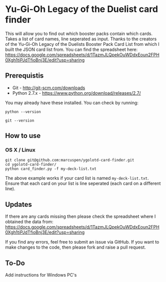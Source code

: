 # Yu-Gi-Oh Legacy of the Duelist card finder

This will allow you to find out which booster packs contain which cards.
Takes a list of card names, line seperated as input.
Thanks to the creators of the Yu-Gi-Oh Legacy of the Duelists Booster Pack Card List from which I built the JSON card list from. You can find the spreadsheet here:
https://docs.google.com/spreadsheets/d/1TazmJLQpekOuWDdxEoun2FPH0Xgh1tiPJdTfioBnj3E/edit?usp=sharing

## Prerequistis

* Git - http://git-scm.com/downloads
* Python 2.7.x - https://www.python.org/download/releases/2.7/

You may already have these installed. You can check by running:

```
python --version
```
```
git --version
```

## How to use

### OS X / Linux

```
git clone git@github.com:marcuspen/ygolotd-card-finder.git
cd ygolotd-card-finder/
python card_finder.py -f my-deck-list.txt
```
The above example works if your card list is named `my-deck-list.txt`.
Ensure that each card on your list is line seperated (each card on a different line).

## Updates

If there are any cards missing then please check the spreadsheet where I obtained the data from:
https://docs.google.com/spreadsheets/d/1TazmJLQpekOuWDdxEoun2FPH0Xgh1tiPJdTfioBnj3E/edit?usp=sharing

If you find any errors, feel free to submit an issue via GitHub.
If you want to make changes to the code, then please fork and raise a pull request.

## To-Do

Add instructions for Windows PC's

